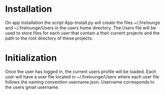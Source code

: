 # Installation

On app installation the script App-Install.py will create the files
~/.firelounge and ~/.firelounge/Users in the users home directory.
The Users file will be used to store files for each user that
contain a their current projects and the path to the root directory
of these projects.

# Initialization

Once the user has logged in, the current users profile will be loaded.
Each user will have a user file located in ~/.firelounge/Users where each
user file follows the naming convention username.json. Username corresponds
to the users gmail username.
